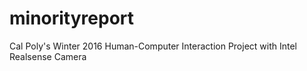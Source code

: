 # minorityreport
Cal Poly's Winter 2016 Human-Computer Interaction Project with Intel Realsense Camera
